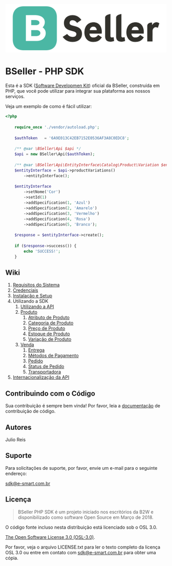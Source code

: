 ![BSeller - Platform](doc/images/logo.png)

# BSeller - PHP SDK

Esta é a SDK ([Software Developmen Kit](https://pt.wikipedia.org/wiki/Kit_de_desenvolvimento_de_software)) oficial da BSeller, construída em PHP, que você pode utilizar para integrar sua plataforma aos nossos serviços.

Veja um exemplo de como é fácil utilizar:

```php
<?php

    require_once './vendor/autoload.php';

    $authToken   = '6A9E013C42EB7152E0536AF3A8C0EDC8';

    /** @var \BSeller\Api $api */
    $api = new BSeller\Api($authToken);
    
    /** @var \BSeller\Api\EntityInterface\Catalog\Product\Variation $entityInterface */
    $entityInterface = $api->productVariations()
        ->entityInterface();

    $entityInterface
        ->setNome('Cor')
        ->setId(1)
        ->addSpecification(1, 'Azul')
        ->addSpecification(2, 'Amarelo')
        ->addSpecification(3, 'Vermelho')
        ->addSpecification(4, 'Rosa')
        ->addSpecification(5, 'Branco');
    
    $response = $entityInterface->create();
    
    if ($response->success()) {
        echo 'SUCCESS!';
    }
```

## Wiki
1. [Requisitos do Sistema](doc/SYSTEM_REQUIREMENTS.md)
1. [Credenciais](doc/CREDENTIALS.md) 
1. [Instalação e Setup](doc/INSTALLATION.md)
1. Utilizando a SDK
    1. [Utilizando a API](doc/usage/API.md)
    1. [Produto](doc/usage/PRODUCT.md)
        1. [Atributo de Produto](doc/usage/product/ATTRIBUTE.md)
        1. [Categoria de Produto](doc/usage/product/CATEGORY.md)
        1. [Preço de Produto](doc/usage/product/PRICE.md)
        1. [Estoque de Produto](doc/usage/product/STOCK.md)
        1. [Variação de Produto](doc/usage/product/VARIATION.md)
    1. [Venda](doc/usage/SALE.md)
        1. [Entrega](doc/usage/sale/DELIVERY.md)
        1. [Métodos de Pagamento](doc/usage/sale/PAYMENTMETHOD.md)
        1. [Pedido](doc/usage/sale/ORDER.md)
        1. [Status de Pedido](doc/usage/sale/TRACKING.md)
        1. [Transportadora](doc/usage/sale/CARRIER.md)
1. [Internacionalização da API](doc/usage/TRANSLATE.md)
     
## Contribuindo com o Código

Sua contribuição é sempre bem vinda! Por favor, leia a [documentação](doc/CONTRIBUTING.md) de contribuição de código.

## Autores

Julio Reis

## Suporte

Para solicitações de suporte, por favor, envie um e-mail para o seguinte endereço:

sdk@e-smart.com.br

## Licença
> BSeller PHP SDK é um projeto iniciado nos escritórios da B2W e disponibilizado como software Open Source em Março de 2018.

O código fonte incluso nesta distribuição está licenciado sob o OSL 3.0.

[The Open Software License 3.0 (OSL-3.0)](https://opensource.org/licenses/osl-3.0.php).

Por favor, veja o arquivo LICENSE.txt para ler o texto completo da licença OSL 3.0 ou entre em contato com sdk@e-smart.com.br para obter uma cópia.
